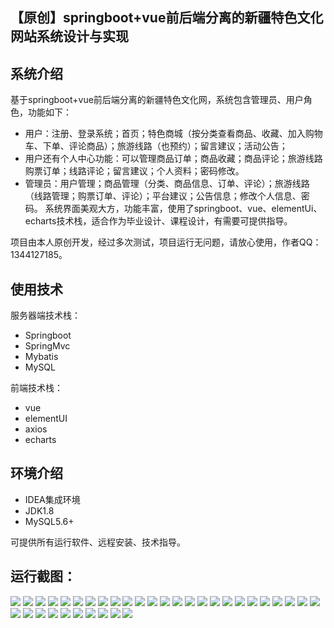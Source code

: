 ## 【原创】springboot+vue前后端分离的新疆特色文化网站系统设计与实现

## 系统介绍

基于springboot+vue前后端分离的新疆特色文化网，系统包含管理员、用户角色，功能如下：
- 用户：注册、登录系统；首页；特色商城（按分类查看商品、收藏、加入购物车、下单、评论商品）；旅游线路（也预约）；留言建议；活动公告；
- 用户还有个人中心功能：可以管理商品订单；商品收藏；商品评论；旅游线路购票订单；线路评论；留言建议；个人资料；密码修改。
- 管理员：用户管理；商品管理（分类、商品信息、订单、评论）；旅游线路（线路管理；购票订单、评论）；平台建议；公告信息；修改个人信息、密码。
系统界面美观大方，功能丰富，使用了springboot、vue、elementUi、echarts技术栈，适合作为毕业设计、课程设计，有需要可提供指导。

项目由本人原创开发，经过多次测试，项目运行无问题，请放心使用，作者QQ：1344127185。

## 使用技术

服务器端技术栈：

- Springboot
- SpringMvc
- Mybatis
- MySQL

前端技术栈：

- vue
- elementUI
- axios
- echarts

## 环境介绍

- IDEA集成环境
- JDK1.8
- MySQL5.6+

可提供所有运行软件、远程安装、技术指导。

## 运行截图：
![](https://github.com/itcoderyhl/feature-shop-server/blob/main/images/1.png)
![](https://github.com/itcoderyhl/feature-shop-server/blob/main/images/2.png)
![](https://github.com/itcoderyhl/feature-shop-server/blob/main/images/3.png)
![](https://github.com/itcoderyhl/feature-shop-server/blob/main/images/4.png)
![](https://github.com/itcoderyhl/feature-shop-server/blob/main/images/5.png)
![](https://github.com/itcoderyhl/feature-shop-server/blob/main/images/6.png)
![](https://github.com/itcoderyhl/feature-shop-server/blob/main/images/7.png)
![](https://github.com/itcoderyhl/feature-shop-server/blob/main/images/8.png)
![](https://github.com/itcoderyhl/feature-shop-server/blob/main/images/9.png)
![](https://github.com/itcoderyhl/feature-shop-server/blob/main/images/10.png)
![](https://github.com/itcoderyhl/feature-shop-server/blob/main/images/11.png)
![](https://github.com/itcoderyhl/feature-shop-server/blob/main/images/12.png)
![](https://github.com/itcoderyhl/feature-shop-server/blob/main/images/13.png)
![](https://github.com/itcoderyhl/feature-shop-server/blob/main/images/14.png)
![](https://github.com/itcoderyhl/feature-shop-server/blob/main/images/15.png)
![](https://github.com/itcoderyhl/feature-shop-server/blob/main/images/16.png)
![](https://github.com/itcoderyhl/feature-shop-server/blob/main/images/17.png)
![](https://github.com/itcoderyhl/feature-shop-server/blob/main/images/18.png)
![](https://github.com/itcoderyhl/feature-shop-server/blob/main/images/19.png)
![](https://github.com/itcoderyhl/feature-shop-server/blob/main/images/20.png)
![](https://github.com/itcoderyhl/feature-shop-server/blob/main/images/21.png)
![](https://github.com/itcoderyhl/feature-shop-server/blob/main/images/22.png)
![](https://github.com/itcoderyhl/feature-shop-server/blob/main/images/23.png)
![](https://github.com/itcoderyhl/feature-shop-server/blob/main/images/24.png)
![](https://github.com/itcoderyhl/feature-shop-server/blob/main/images/25.png)
![](https://github.com/itcoderyhl/feature-shop-server/blob/main/images/26.png)
![](https://github.com/itcoderyhl/feature-shop-server/blob/main/images/27.png)
![](https://github.com/itcoderyhl/feature-shop-server/blob/main/images/28.png)
![](https://github.com/itcoderyhl/feature-shop-server/blob/main/images/29.png)
![](https://github.com/itcoderyhl/feature-shop-server/blob/main/images/30.png)
![](https://github.com/itcoderyhl/feature-shop-server/blob/main/images/31.png)
![](https://github.com/itcoderyhl/feature-shop-server/blob/main/images/32.png)
![](https://github.com/itcoderyhl/feature-shop-server/blob/main/images/33.png)
![](https://github.com/itcoderyhl/feature-shop-server/blob/main/images/34.png)
![](https://github.com/itcoderyhl/feature-shop-server/blob/main/images/34.png)

